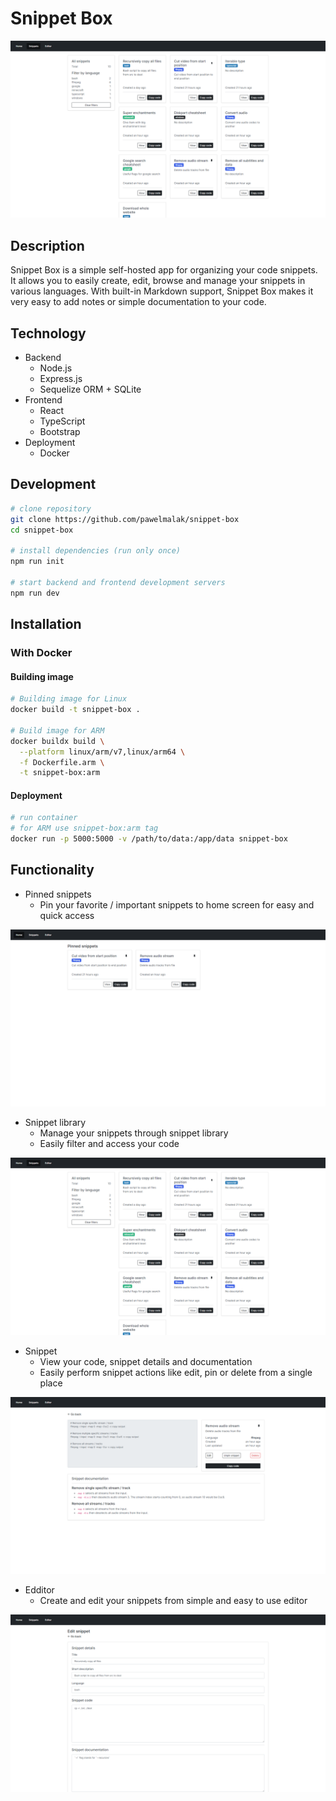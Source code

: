 # Snippet Box

![Snippet library screenshot](./.github/img/snippets.png)

## Description

Snippet Box is a simple self-hosted app for organizing your code snippets. It allows you to easily create, edit, browse and manage your snippets in various languages. With built-in Markdown support, Snippet Box makes it very easy to add notes or simple documentation to your code.

## Technology

- Backend
  - Node.js
  - Express.js
  - Sequelize ORM + SQLite
- Frontend
  - React
  - TypeScript
  - Bootstrap
- Deployment
  - Docker

## Development

```sh
# clone repository
git clone https://github.com/pawelmalak/snippet-box
cd snippet-box

# install dependencies (run only once)
npm run init

# start backend and frontend development servers
npm run dev
```

## Installation

### With Docker

#### Building image

```sh
# Building image for Linux
docker build -t snippet-box .

# Build image for ARM
docker buildx build \
  --platform linux/arm/v7,linux/arm64 \
  -f Dockerfile.arm \
  -t snippet-box:arm
```

#### Deployment

```sh
# run container
# for ARM use snippet-box:arm tag
docker run -p 5000:5000 -v /path/to/data:/app/data snippet-box
```

## Functionality

- Pinned snippets
  - Pin your favorite / important snippets to home screen for easy and quick access

![Homescreen screenshot](./.github/img/home.png)

- Snippet library
  - Manage your snippets through snippet library
  - Easily filter and access your code

![Snippet library screenshot](./.github/img/snippets.png)

- Snippet
  - View your code, snippet details and documentation
  - Easily perform snippet actions like edit, pin or delete from a single place

![Snippet screenshot](./.github/img/snippet.png)

- Edditor
  - Create and edit your snippets from simple and easy to use editor

![Editor screenshot](./.github/img/editor.png)
